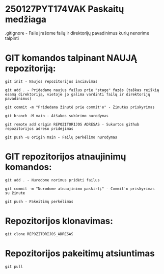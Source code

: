 # 250127PYT174VAK Paskaitų medžiaga

.gitignore - Faile įrašome failų ir direktorijų pavadinimus kurių nenorime talpinti

# GIT komandos talpinant NAUJĄ repozitoriją:

    git init - Naujos repozitorijus inciavimas

    git add . - Pridedame naujus failus prie "stage" fazės (taškas reiškią esamą direktoriją, vietoje jo galima vardinti failų ir direktorijų pavadinimus)

    git commit -m "Pridedama žinutė prie commit'o" - Žinutės priskyrimas

    git branch -M main - Atšakos sukūrimo nurodymas

    git remote add origin REPOZITORIJOS ADRESAS - Sukurtos github repozitorijos adreso pridėjimas

    git push -u origin main - Failų perkėlimo nurodymas

# GIT repozitorijos atnaujinimų komandos:

    git add . - Nurodome norimus pridėti failus

    git commit -m "Nurodome atnaujinimo paskirtį" - Commit'o priskyrimas su žinute

    git push - Pakeitimų perkėlimas

# Repozitorijos klonavimas:

    git clone REPOZITORIJOS_ADRESAS

# Repozitorijos pakeitimų atsiuntimas

    git pull
